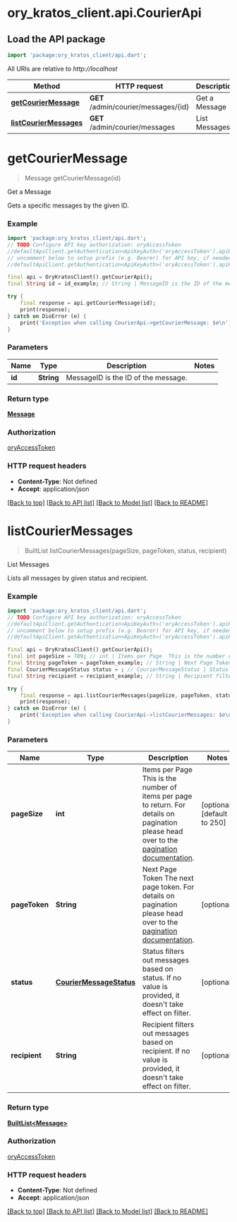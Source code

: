 # ory_kratos_client.api.CourierApi

## Load the API package
```dart
import 'package:ory_kratos_client/api.dart';
```

All URIs are relative to *http://localhost*

Method | HTTP request | Description
------------- | ------------- | -------------
[**getCourierMessage**](CourierApi.md#getcouriermessage) | **GET** /admin/courier/messages/{id} | Get a Message
[**listCourierMessages**](CourierApi.md#listcouriermessages) | **GET** /admin/courier/messages | List Messages


# **getCourierMessage**
> Message getCourierMessage(id)

Get a Message

Gets a specific messages by the given ID.

### Example
```dart
import 'package:ory_kratos_client/api.dart';
// TODO Configure API key authorization: oryAccessToken
//defaultApiClient.getAuthentication<ApiKeyAuth>('oryAccessToken').apiKey = 'YOUR_API_KEY';
// uncomment below to setup prefix (e.g. Bearer) for API key, if needed
//defaultApiClient.getAuthentication<ApiKeyAuth>('oryAccessToken').apiKeyPrefix = 'Bearer';

final api = OryKratosClient().getCourierApi();
final String id = id_example; // String | MessageID is the ID of the message.

try {
    final response = api.getCourierMessage(id);
    print(response);
} catch on DioError (e) {
    print('Exception when calling CourierApi->getCourierMessage: $e\n');
}
```

### Parameters

Name | Type | Description  | Notes
------------- | ------------- | ------------- | -------------
 **id** | **String**| MessageID is the ID of the message. | 

### Return type

[**Message**](Message.md)

### Authorization

[oryAccessToken](../README.md#oryAccessToken)

### HTTP request headers

 - **Content-Type**: Not defined
 - **Accept**: application/json

[[Back to top]](#) [[Back to API list]](../README.md#documentation-for-api-endpoints) [[Back to Model list]](../README.md#documentation-for-models) [[Back to README]](../README.md)

# **listCourierMessages**
> BuiltList<Message> listCourierMessages(pageSize, pageToken, status, recipient)

List Messages

Lists all messages by given status and recipient.

### Example
```dart
import 'package:ory_kratos_client/api.dart';
// TODO Configure API key authorization: oryAccessToken
//defaultApiClient.getAuthentication<ApiKeyAuth>('oryAccessToken').apiKey = 'YOUR_API_KEY';
// uncomment below to setup prefix (e.g. Bearer) for API key, if needed
//defaultApiClient.getAuthentication<ApiKeyAuth>('oryAccessToken').apiKeyPrefix = 'Bearer';

final api = OryKratosClient().getCourierApi();
final int pageSize = 789; // int | Items per Page  This is the number of items per page to return. For details on pagination please head over to the [pagination documentation](https://www.ory.sh/docs/ecosystem/api-design#pagination).
final String pageToken = pageToken_example; // String | Next Page Token  The next page token. For details on pagination please head over to the [pagination documentation](https://www.ory.sh/docs/ecosystem/api-design#pagination).
final CourierMessageStatus status = ; // CourierMessageStatus | Status filters out messages based on status. If no value is provided, it doesn't take effect on filter.
final String recipient = recipient_example; // String | Recipient filters out messages based on recipient. If no value is provided, it doesn't take effect on filter.

try {
    final response = api.listCourierMessages(pageSize, pageToken, status, recipient);
    print(response);
} catch on DioError (e) {
    print('Exception when calling CourierApi->listCourierMessages: $e\n');
}
```

### Parameters

Name | Type | Description  | Notes
------------- | ------------- | ------------- | -------------
 **pageSize** | **int**| Items per Page  This is the number of items per page to return. For details on pagination please head over to the [pagination documentation](https://www.ory.sh/docs/ecosystem/api-design#pagination). | [optional] [default to 250]
 **pageToken** | **String**| Next Page Token  The next page token. For details on pagination please head over to the [pagination documentation](https://www.ory.sh/docs/ecosystem/api-design#pagination). | [optional] 
 **status** | [**CourierMessageStatus**](.md)| Status filters out messages based on status. If no value is provided, it doesn't take effect on filter. | [optional] 
 **recipient** | **String**| Recipient filters out messages based on recipient. If no value is provided, it doesn't take effect on filter. | [optional] 

### Return type

[**BuiltList&lt;Message&gt;**](Message.md)

### Authorization

[oryAccessToken](../README.md#oryAccessToken)

### HTTP request headers

 - **Content-Type**: Not defined
 - **Accept**: application/json

[[Back to top]](#) [[Back to API list]](../README.md#documentation-for-api-endpoints) [[Back to Model list]](../README.md#documentation-for-models) [[Back to README]](../README.md)


